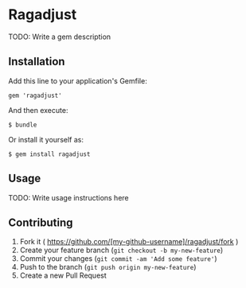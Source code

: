 # Ragadjust

TODO: Write a gem description

## Installation

Add this line to your application's Gemfile:

    gem 'ragadjust'

And then execute:

    $ bundle

Or install it yourself as:

    $ gem install ragadjust

## Usage

TODO: Write usage instructions here

## Contributing

1. Fork it ( https://github.com/[my-github-username]/ragadjust/fork )
2. Create your feature branch (`git checkout -b my-new-feature`)
3. Commit your changes (`git commit -am 'Add some feature'`)
4. Push to the branch (`git push origin my-new-feature`)
5. Create a new Pull Request
